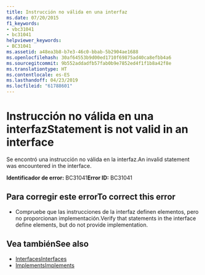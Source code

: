```yaml
---
title: Instrucción no válida en una interfaz
ms.date: 07/20/2015
f1_keywords:
- vbc31041
- bc31041
helpviewer_keywords:
- BC31041
ms.assetid: a48ea3b8-b7e3-46c0-bbab-5b2904ae1688
ms.openlocfilehash: 30af64553b9d00ed1710f69875ad40ca8efbb4a6
ms.sourcegitcommit: 9b552addadfb57fab0b9e7852ed4f1f1b8a42f8e
ms.translationtype: HT
ms.contentlocale: es-ES
ms.lasthandoff: 04/23/2019
ms.locfileid: "61788601"
---
```

# <a name="statement-is-not-valid-in-an-interface"></a><span data-ttu-id="5bd69-102">Instrucción no válida en una interfaz</span><span class="sxs-lookup"><span data-stu-id="5bd69-102">Statement is not valid in an interface</span></span>
<span data-ttu-id="5bd69-103">Se encontró una instrucción no válida en la interfaz.</span><span class="sxs-lookup"><span data-stu-id="5bd69-103">An invalid statement was encountered in the interface.</span></span>  
  
 <span data-ttu-id="5bd69-104">**Identificador de error:** BC31041</span><span class="sxs-lookup"><span data-stu-id="5bd69-104">**Error ID:** BC31041</span></span>  
  
## <a name="to-correct-this-error"></a><span data-ttu-id="5bd69-105">Para corregir este error</span><span class="sxs-lookup"><span data-stu-id="5bd69-105">To correct this error</span></span>  
  
- <span data-ttu-id="5bd69-106">Compruebe que las instrucciones de la interfaz definen elementos, pero no proporcionan implementación.</span><span class="sxs-lookup"><span data-stu-id="5bd69-106">Verify that statements in the interface define elements, but do not provide implementation.</span></span>  
  
## <a name="see-also"></a><span data-ttu-id="5bd69-107">Vea también</span><span class="sxs-lookup"><span data-stu-id="5bd69-107">See also</span></span>

- [<span data-ttu-id="5bd69-108">Interfaces</span><span class="sxs-lookup"><span data-stu-id="5bd69-108">Interfaces</span></span>](../../visual-basic/programming-guide/language-features/interfaces/index.md)
- [<span data-ttu-id="5bd69-109">Implements</span><span class="sxs-lookup"><span data-stu-id="5bd69-109">Implements</span></span>](../../visual-basic/language-reference/statements/implements-clause.md)
